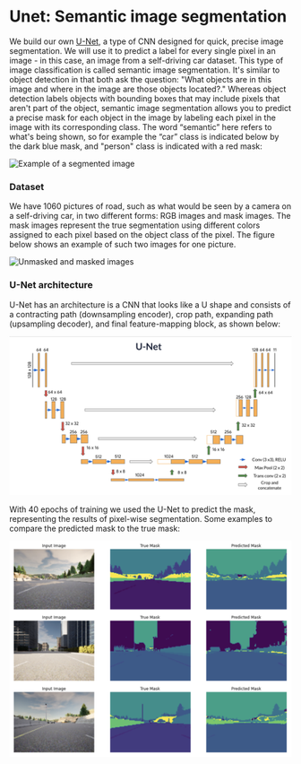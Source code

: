 # Unet: Semantic image segmentation
We build our own [U-Net](https://arxiv.org/abs/1505.04597), a type of CNN designed for quick, precise image segmentation. We will use it to predict a label for every single pixel in an image - in this case, an image from a self-driving car dataset. This type of image classification is called semantic image segmentation. It's similar to object detection in that both ask the question: "What objects are in this image and where in the image are those objects located?." Whereas object detection labels objects with bounding boxes that may include pixels that aren't part of the object, semantic image segmentation allows you to predict a precise mask for each object in the image by labeling each pixel in the image with its corresponding class. The word “semantic” here refers to what's being shown, so for example the “car” class is indicated below by the dark blue mask, and "person" class is indicated with a red mask:

![Example of a segmented image](image/carseg.png)

### Dataset
We have 1060 pictures of road, such as what would be seen by a camera on a self-driving car, in two different forms: RGB images and mask images. The mask images represent the true segmentation using different colors assigned to each pixel based on the object class of the pixel. The figure below shows an example of such two images for one picture.

![Unmasked and masked images](image/unmasked_masked.png)

### U-Net architecture
U-Net has an architecture is a CNN that looks like a U shape and consists of a contracting path (downsampling encoder), crop path, expanding path (upsampling decoder), and final feature-mapping block, as shown below:

![U-Net architecture](images/unet.png)

With 40 epochs of training we used the U-Net to predict the mask, representing the results of pixel-wise segmentation. Some examples to compare the predicted mask to the true mask:

![Input and true vs predicted mask](images/input_true_pred.png)
